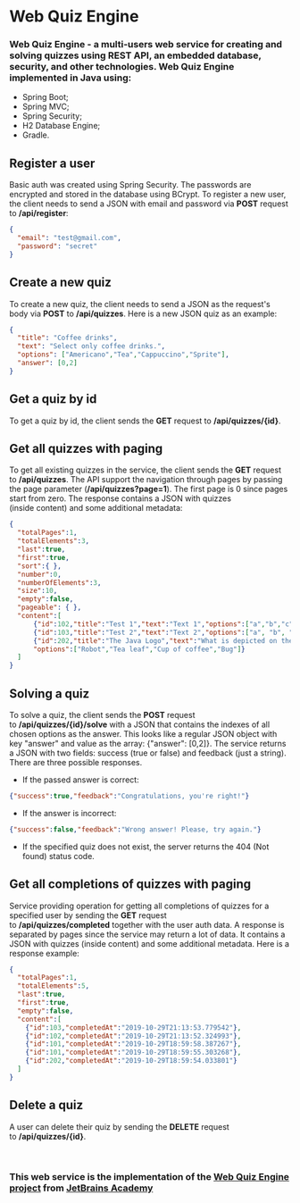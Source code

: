 # Web Quiz Engine
### Web Quiz Engine - a multi-users web service for creating and solving quizzes using REST API, an embedded database, security, and other technologies. Web Quiz Engine implemented in Java using:
+ Spring Boot;
+ Spring MVC;
+ Spring Security;
+ H2 Database Engine;
+ Gradle.


## Register a user
Basic auth was created using Spring Security. The passwords are encrypted and stored in the database using BCrypt.
To register a new user, the client needs to send a JSON with email and password via **POST** request to **/api/register**:
```json
{
  "email": "test@gmail.com",
  "password": "secret"
}
```

## Create a new quiz
To create a new quiz, the client needs to send a JSON as the request's body via **POST** to **/api/quizzes**.
Here is a new JSON quiz as an example:
```json
{
  "title": "Coffee drinks",
  "text": "Select only coffee drinks.",
  "options": ["Americano","Tea","Cappuccino","Sprite"],
  "answer": [0,2]
}
```
## Get a quiz by id
To get a quiz by id, the client sends the **GET** request to **/api/quizzes/{id}**.

## Get all quizzes with paging
To get all existing quizzes in the service, the client sends the **GET** request to **/api/quizzes**.
The API support the navigation through pages by passing the page parameter (**/api/quizzes?page=1**). The first page is 0 since pages start from zero.
The response contains a JSON with quizzes (inside content) and some additional metadata:
```json
{
  "totalPages":1,
  "totalElements":3,
  "last":true,
  "first":true,
  "sort":{ },
  "number":0,
  "numberOfElements":3,
  "size":10,
  "empty":false,
  "pageable": { },
  "content":[
      {"id":102,"title":"Test 1","text":"Text 1","options":["a","b","c"]},
      {"id":103,"title":"Test 2","text":"Text 2","options":["a", "b", "c", "d"]},
      {"id":202,"title":"The Java Logo","text":"What is depicted on the Java logo?",
      "options":["Robot","Tea leaf","Cup of coffee","Bug"]}
  ]
}
```
## Solving a quiz
To solve a quiz, the client sends the **POST** request to **/api/quizzes/{id}/solve** with a JSON that contains the indexes of all chosen options as the answer. This looks like a regular JSON object with key "answer" and value as the array: {"answer": [0,2]}.
The service returns a JSON with two fields: success (true or false) and feedback (just a string). There are three possible responses.
+ If the passed answer is correct:
    
```json
{"success":true,"feedback":"Congratulations, you're right!"}
```
+ If the answer is incorrect:
```json
{"success":false,"feedback":"Wrong answer! Please, try again."}
```
+ If the specified quiz does not exist, the server returns the 404 (Not found) status code.

## Get all completions of quizzes with paging

Service providing operation for getting all completions of quizzes for a specified user by sending the **GET** request to **/api/quizzes/completed** together with the user auth data.
A response is separated by pages since the service may return a lot of data. It contains a JSON with quizzes (inside content) and some additional metadata.
Here is a response example:
```json
{
  "totalPages":1,
  "totalElements":5,
  "last":true,
  "first":true,
  "empty":false,
  "content":[
    {"id":103,"completedAt":"2019-10-29T21:13:53.779542"},
    {"id":102,"completedAt":"2019-10-29T21:13:52.324993"},
    {"id":101,"completedAt":"2019-10-29T18:59:58.387267"},
    {"id":101,"completedAt":"2019-10-29T18:59:55.303268"},
    {"id":202,"completedAt":"2019-10-29T18:59:54.033801"}
  ]
}
```

## Delete a quiz
A user can delete their quiz by sending the **DELETE** request to **/api/quizzes/{id}**.

<br>

### This web service is the implementation of the [Web Quiz Engine project](https://hyperskill.org/projects/91) from [JetBrains Academy](https://hyperskill.org/)

